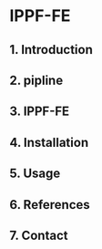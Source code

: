 # IPPF-FE
## 1. Introduction
## 2. pipline
## 3. IPPF-FE
## 4. Installation
## 5. Usage
## 6. References
## 7. Contact
